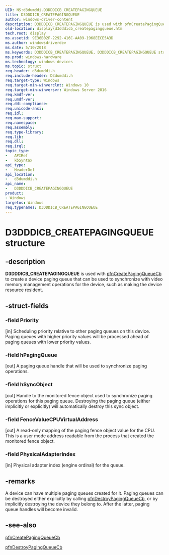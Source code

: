```yaml
---
UID: NS:d3dumddi.D3DDDICB_CREATEPAGINGQUEUE
title: D3DDDICB_CREATEPAGINGQUEUE
author: windows-driver-content
description: D3DDDICB_CREATEPAGINGQUEUE is used with pfnCreatePagingQueueCb to create a device paging queue that can be used to synchronize with video memory management operations for the device, such as making the device resource resident.
old-location: display\d3dddicb_createpagingqueue.htm
tech.root: display
ms.assetid: 9E36B02F-2292-416C-AA09-1968EECE5A3D
ms.author: windowsdriverdev
ms.date: 5/10/2018
ms.keywords: D3DDDICB_CREATEPAGINGQUEUE, D3DDDICB_CREATEPAGINGQUEUE structure [Display Devices], d3dumddi/D3DDDICB_CREATEPAGINGQUEUE, display.d3dddicb_createpagingqueue
ms.prod: windows-hardware
ms.technology: windows-devices
ms.topic: struct
req.header: d3dumddi.h
req.include-header: D3dumddi.h
req.target-type: Windows
req.target-min-winverclnt: Windows 10
req.target-min-winversvr: Windows Server 2016
req.kmdf-ver: 
req.umdf-ver: 
req.ddi-compliance: 
req.unicode-ansi: 
req.idl: 
req.max-support: 
req.namespace: 
req.assembly: 
req.type-library: 
req.lib: 
req.dll: 
req.irql: 
topic_type:
-	APIRef
-	kbSyntax
api_type:
-	HeaderDef
api_location:
-	d3dumddi.h
api_name:
-	D3DDDICB_CREATEPAGINGQUEUE
product:
- Windows
targetos: Windows
req.typenames: D3DDDICB_CREATEPAGINGQUEUE
---
```


# D3DDDICB_CREATEPAGINGQUEUE structure


## -description


<b>D3DDDICB_CREATEPAGINGQUEUE</b> is used with <a href="https://msdn.microsoft.com/99E4CFCF-7A0A-43A9-9E23-B7A9F9375690">pfnCreatePagingQueueCb</a> to create a device paging queue that can be used to synchronize with video memory management operations for the device, such as making the device resource resident.


## -struct-fields




### -field Priority

[in] Scheduling priority relative to other paging queues on this device. Paging queues with higher priority values will be processed ahead of paging queues with lower priority values.


### -field hPagingQueue

[out] A paging queue handle that will be used to synchronize paging operations.


### -field hSyncObject

[out] Handle to the monitored fence object used to synchronize paging operations for this paging queue. Destroying the paging queue (either implicitly or explicitly) will automatically destroy this sync object.


### -field FenceValueCPUVirtualAddress

[out] A read-only mapping of the paging fence object value for the CPU. This is a user mode address readable from the process that created the monitored fence object.


### -field PhysicalAdapterIndex

[in] Physical adapter index (engine ordinal) for the queue.


## -remarks



A device can have multiple paging queues created for it. Paging queues can be destroyed either explicitly by calling <a href="https://msdn.microsoft.com/2C039656-5384-4864-8F29-A336B0ED06C0">pfnDestroyPagingQueueCb</a>, or by implicitly destroying the device they belong to. After the latter, paging queue handles will become invalid.




## -see-also




<a href="https://msdn.microsoft.com/99E4CFCF-7A0A-43A9-9E23-B7A9F9375690">pfnCreatePagingQueueCb</a>



<a href="https://msdn.microsoft.com/2C039656-5384-4864-8F29-A336B0ED06C0">pfnDestroyPagingQueueCb</a>
 

 

